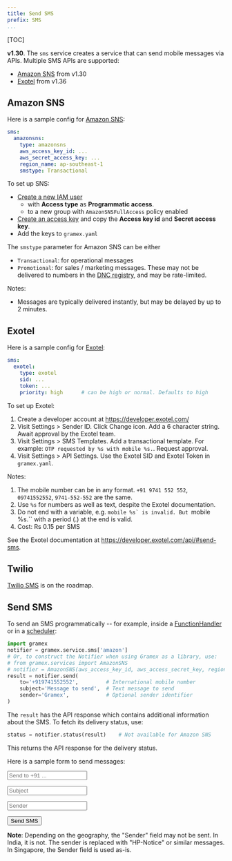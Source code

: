 ```yaml
---
title: Send SMS
prefix: SMS
...
```


[TOC]

**v1.30**. The `sms` service creates a service that can send mobile messages via
APIs. Multiple SMS APIs are supported:

- [Amazon SNS](#amazon-sns) from v1.30
- [Exotel](#exotel) from v1.36

## Amazon SNS

Here is a sample config for [Amazon SNS](https://aws.amazon.com/sns/):

```yaml
sms:
  amazonsns:
    type: amazonsns
    aws_access_key_id: ...
    aws_secret_access_key: ...
    region_name: ap-southeast-1
    smstype: Transactional
```

To set up SNS:

- [Create a new IAM user](https://console.aws.amazon.com/iam/home/?#users)
  - with **Access type** as **Programmatic access**.
  - to a new group with `AmazonSNSFullAccess` policy enabled
- [Create an access key](https://docs.aws.amazon.com/IAM/latest/UserGuide/id_credentials_access-keys.html#Using_CreateAccessKey)
  and copy the **Access key id** and **Secret access key**.
- Add the keys to `gramex.yaml`

The `smstype` parameter for Amazon SNS can be either

- `Transactional`: for operational messages
- `Promotional`: for sales / marketing messages. These may not be delivered
  to numbers in the [DNC registry][dnc], and may be rate-limited.

Notes:

- Messages are typically delivered instantly, but may be delayed by up to 2 minutes.

[dnc]: http://www.nccptrai.gov.in/nccpregistry/search.misc


## Exotel

Here is a sample config for [Exotel](https://exotel.com/product-sms/):

```yaml
sms:
  exotel:
    type: exotel
    sid: ...
    token: ...
    priority: high      # can be high or normal. Defaults to high
```

To set up Exotel:

1. Create a developer account at <https://developer.exotel.com/>
1. Visit Settings > Sender ID. Click Change icon. Add a 6 character string.
   Await approval by the Exotel team.
1. Visit Settings > SMS Templates. Add a transactional template. For example:
   `OTP requested by %s with mobile %s.`. Request approval.
1. Visit Settings  > API Settings. Use the Exotel SID and Exotel Token in
   `gramex.yaml`.

Notes:

1. The mobile number can be in any format. `+91 9741 552 552`, `09741552552`, `9741-552-552` are the same.
1. Use ``%s`` for numbers as well as text, despite the Exotel documentation.
1. Do not end with a variable, e.g. ``mobile %s` is invalid. But ``mobile
    %s.`` with a period (.) at the end is valid.
1. Cost: Rs 0.15 per SMS

See the Exotel documentation at <https://developer.exotel.com/api/#send-sms>.


## Twilio

[Twilio SMS](https://www.twilio.com/sms) is on the roadmap.


## Send SMS

To send an SMS programmatically -- for example, inside a
[FunctionHandler](../functionhandler/) or in a [scheduler](../scheduler/):

```python
import gramex
notifier = gramex.service.sms['amazon']
# Or, to construct the Notifier when using Gramex as a library, use:
# from gramex.services import AmazonSNS
# notifier = AmazonSNS(aws_access_key_id, aws_access_secret_key, region_name)
result = notifier.send(
    to='+919741552552',         # International mobile number
    subject='Message to send',  # Text message to send
    sender='Gramex',            # Optional sender identifier
)
```

The `result` has the API response which contains additional information about
the SMS. To fetch its delivery status, use:

```python
status = notifier.status(result)    # Not available for Amazon SNS
```

This returns the API response for the delivery status.

Here is a sample form to send messages:

<form action="send" method="POST">
  <p><input required type="tel" name="to" placeholder="Send to +91 ..."></p>
  <p><input required type="text" name="subject" placeholder="Subject"></p>
  <p><input required type="text" name="sender" placeholder="Sender"></p>
  <p><button type="submit">Send SMS</button></p>
</form>

**Note**: Depending on the geography, the "Sender" field may not be sent. In
India, it is not. The sender is replaced with "HP-Notice" or similar messages.
In Singapore, the Sender field is used as-is.

